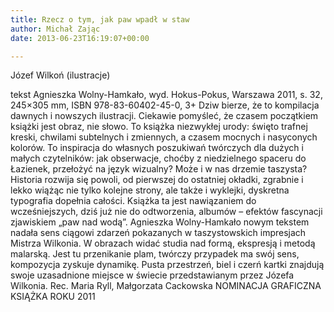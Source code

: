 ```yaml
---
title: Rzecz o tym, jak paw wpadł w staw
author: Michał Zając
date: 2013-06-23T16:19:07+00:00

---
```

Józef Wilkoń (ilustracje)


  tekst Agnieszka Wolny-Hamkało, wyd. Hokus-Pokus, Warszawa 2011, s. 32, 245&#215;305 mm, ISBN 978-83-60402-45-0, 3+
Dziw bierze, że to kompilacja dawnych i nowszych ilustracji. Ciekawie pomyśleć, że czasem początkiem książki jest obraz, nie słowo.
To książka niezwykłej urody: święto trafnej kreski, chwilami subtelnych i zmiennych, a czasem mocnych i nasyconych kolorów. To inspiracja do własnych poszukiwań twórczych dla dużych i małych czytelników: jak obserwacje, choćby z niedzielnego spaceru do Łazienek, przełożyć na język wizualny? Może i w nas drzemie taszysta?
Historia rozwija się powoli, od pierwszej do ostatniej okładki, zgrabnie i lekko wiążąc nie tylko kolejne strony, ale także i wyklejki, dyskretna typografia dopełnia całości.
Książka ta jest nawiązaniem do wcześniejszych, dziś już nie do odtworzenia, albumów – efektów fascynacji zjawiskiem „paw nad wodą”. Agnieszka Wolny-Hamkało nowym tekstem nadała sens ciągowi zdarzeń pokazanych w taszystowskich impresjach Mistrza Wilkonia.
W obrazach widać studia nad formą, ekspresją i metodą malarską. Jest tu przenikanie plam, twórczy przypadek ma swój sens, kompozycja zyskuje dynamikę. Pusta przestrzeń, biel i czerń kartki znajdują swoje uzasadnione miejsce w świecie przedstawianym przez Józefa Wilkonia. Rec. Maria Ryll, Małgorzata Cackowska
NOMINACJA GRAFICZNA KSIĄŻKA ROKU 2011
